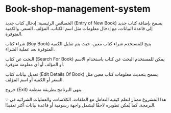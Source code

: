 # Book-shop-management-system
الخصائص الرئيسية:
إدخال كتاب جديد (Entry of New Book) يسمح بإضافة كتاب جديد إلى قاعدة البيانات، مع إدخال معلومات مثل اسم الكتاب، المؤلف، السعر، والكمية المتوفرة.

شراء كتاب (Buy Book) يتيح للمستخدم شراء كتاب معين، حيث يتم تقليل الكمية المتوفرة بعد عملية الشراء.

البحث عن كتاب (Search For Book) يمكن للمستخدم البحث عن كتاب باستخدام الاسم أو المؤلف أو أي معلومة متوفرة.

تعديل بيانات كتاب (Edit Details Of Book) يسمح بتحديث معلومات كتاب معين مثل السعر أو الكمية أو اسم المؤلف.

خروج (Exit) ينهي البرنامج بطريقة منظمة.

💡 هذا المشروع ممتاز لتعلم كيفية التعامل مع الملفات، الكلاسات، والعمليات الشرائية في البرمجة. كما يُمكن تطويره لاحقًا ليشمل واجهة رسومية أو قاعدة بيانات أكثر تعقيدًا.
